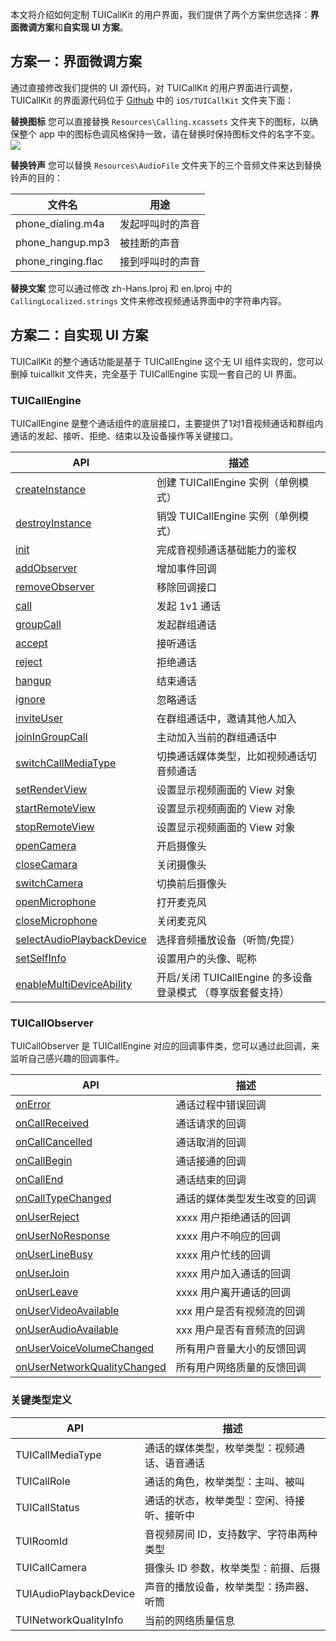 ﻿本文将介绍如何定制 TUICallKit 的用户界面，我们提供了两个方案供您选择：**界面微调方案**和**自实现 UI 方案**。

## 方案一：界面微调方案
通过直接修改我们提供的 UI 源代码，对 TUICallKit 的用户界面进行调整，TUICallKit 的界面源代码位于 [Github](https://github.com/tencentyun/TUICalling) 中的 `iOS/TUICallKit` 文件夹下面：

**替换图标**
您可以直接替换 `Resources\Calling.xcassets` 文件夹下的图标，以确保整个 app 中的图标色调风格保持一致，请在替换时保持图标文件的名字不变。
![](https://qcloudimg.tencent-cloud.cn/raw/b2babc3d6136f141abb7e035fccc9bab.png)

**替换铃声**
您可以替换 `Resources\AudioFile` 文件夹下的三个音频文件来达到替换铃声的目的：

| 文件名 | 用途 | 
|---------|---------|
| phone_dialing.m4a | 发起呼叫时的声音 | 
| phone_hangup.mp3 | 被挂断的声音 | 
| phone_ringing.flac | 接到呼叫时的声音 | 

**替换文案**
您可以通过修改 zh-Hans.lproj 和 en.lproj 中的 `CallingLocalized.strings` 文件来修改视频通话界面中的字符串内容。


## 方案二：自实现 UI 方案
TUICallKit 的整个通话功能是基于 TUICallEngine 这个无 UI 组件实现的，您可以删掉 tuicallkit 文件夹，完全基于 TUICallEngine 实现一套自己的 UI 界面。

### TUICallEngine
TUICallEngine 是整个通话组件的底层接口，主要提供了1对1音视频通话和群组内通话的发起、接听、拒绝、结束以及设备操作等关键接口。

| API | 描述 |
|-----|-----|
| [createInstance](https://tcloud-doc.isd.com/document/product/647/78754?!preview#createInstance) | 创建 TUICallEngine 实例（单例模式）|
| [destroyInstance](https://tcloud-doc.isd.com/document/product/647/78754?!preview#destroyInstance) | 销毁 TUICallEngine 实例（单例模式）|
| [init](https://tcloud-doc.isd.com/document/product/647/78754?!preview#init) | 完成音视频通话基础能力的鉴权|
| [addObserver](https://tcloud-doc.isd.com/document/product/647/78754?!preview#addObserver) | 增加事件回调|
| [removeObserver](https://tcloud-doc.isd.com/document/product/647/78754?!preview#removeObserver) | 移除回调接口|
| [call](https://tcloud-doc.isd.com/document/product/647/78754?!preview#call) | 发起 1v1 通话|
| [groupCall](https://tcloud-doc.isd.com/document/product/647/78754?!preview#groupCall) | 发起群组通话|
| [accept](https://tcloud-doc.isd.com/document/product/647/78754?!preview#accept) | 接听通话 |
| [reject](https://tcloud-doc.isd.com/document/product/647/78754?!preview#reject) | 拒绝通话 |
| [hangup](https://tcloud-doc.isd.com/document/product/647/78754?!preview#hangup) | 结束通话|
| [ignore](https://tcloud-doc.isd.com/document/product/647/78754?!preview#ignore) | 忽略通话|
| [inviteUser](https://tcloud-doc.isd.com/document/product/647/78754?!preview#inviteUser) | 在群组通话中，邀请其他人加入 |
| [joinInGroupCall](https://tcloud-doc.isd.com/document/product/647/78754?!preview#joinInGroupCall) | 主动加入当前的群组通话中 |
| [switchCallMediaType](https://tcloud-doc.isd.com/document/product/647/78754?!preview#switchCallMediaType) | 切换通话媒体类型，比如视频通话切音频通话|
| [setRenderView](https://tcloud-doc.isd.com/document/product/647/78754?!preview#setRenderView) | 设置显示视频画面的 View 对象 |
| [startRemoteView](https://tcloud-doc.isd.com/document/product/647/78754?!preview#startRemoteView) | 设置显示视频画面的 View 对象 |
| [stopRemoteView](https://tcloud-doc.isd.com/document/product/647/78754?!preview#stopRemoteView) | 设置显示视频画面的 View 对象 |
| [openCamera](https://tcloud-doc.isd.com/document/product/647/78754?!preview#opencamera) | 开启摄像头|
| [closeCamara](https://tcloud-doc.isd.com/document/product/647/78754?!preview#closecamara) | 关闭摄像头|
| [switchCamera](https://tcloud-doc.isd.com/document/product/647/78754?!preview#switchcamera) | 切换前后摄像头|
| [openMicrophone](https://tcloud-doc.isd.com/document/product/647/78754?!preview#setmicmute) | 打开麦克风|
| [closeMicrophone](https://tcloud-doc.isd.com/document/product/647/78754?!preview#sethandsfree) | 关闭麦克风|
| [selectAudioPlaybackDevice](https://tcloud-doc.isd.com/document/product/647/78754?!preview#setmicmute) | 选择音频播放设备（听筒/免提）|
| [setSelfInfo](https://tcloud-doc.isd.com/document/product/647/78754?!preview#setSelfInfo) | 设置用户的头像、昵称|
| [enableMultiDeviceAbility](https://tcloud-doc.isd.com/document/product/647/78754?!preview#enableMultiDeviceAbility) | 开启/关闭 TUICallEngine 的多设备登录模式 （尊享版套餐支持）|

### TUICallObserver 
TUICallObserver 是 TUICallEngine 对应的回调事件类，您可以通过此回调，来监听自己感兴趣的回调事件。

| API | 描述 |
|-----|-----|
| [onError](https://tcloud-doc.isd.com/document/product/647/78755?!preview#onError) | 通话过程中错误回调|
| [onCallReceived](https://tcloud-doc.isd.com/document/product/647/78755?!preview#onCallReceived) | 通话请求的回调|
| [onCallCancelled](https://tcloud-doc.isd.com/document/product/647/78755?!preview#onCallCancelled) | 通话取消的回调 |
| [onCallBegin](#onCallBegin) | 通话接通的回调|
| [onCallEnd](https://tcloud-doc.isd.com/document/product/647/78755?!preview#onCallEnd) | 通话结束的回调|
| [onCallTypeChanged](https://tcloud-doc.isd.com/document/product/647/78755?!preview#onCallTypeChanged) | 通话的媒体类型发生改变的回调|
| [onUserReject](https://tcloud-doc.isd.com/document/product/647/78755?!preview#onUserReject) |  xxxx 用户拒绝通话的回调 |
| [onUserNoResponse](https://tcloud-doc.isd.com/document/product/647/78755?!preview#onUserNoResponse) |  xxxx 用户不响应的回调|
| [onUserLineBusy](https://tcloud-doc.isd.com/document/product/647/78755?!preview#onUserLineBusy) | xxxx 用户忙线的回调|
| [onUserJoin](https://tcloud-doc.isd.com/document/product/647/78755?!preview#onUserJoin) | xxxx 用户加入通话的回调 |
| [onUserLeave](https://tcloud-doc.isd.com/document/product/647/78755?!preview#onUserLeave) | xxxx 用户离开通话的回调|
| [onUserVideoAvailable](https://tcloud-doc.isd.com/document/product/647/78755?!preview#onUserVideoAvailable) | xxx 用户是否有视频流的回调|
| [onUserAudioAvailable](https://tcloud-doc.isd.com/document/product/647/78755?!preview#onUserAudioAvailable) | xxx 用户是否有音频流的回调|
| [onUserVoiceVolumeChanged](https://tcloud-doc.isd.com/document/product/647/78755?!preview#onUserVoiceVolumeChanged) | 所有用户音量大小的反馈回调 |
| [onUserNetworkQualityChanged](https://tcloud-doc.isd.com/document/product/647/78755?!preview#onUserNetworkQualityChanged) | 所有用户网络质量的反馈回调 |


### 关键类型定义
| API | 描述 |
|-----|-----|
| TUICallMediaType | 通话的媒体类型，枚举类型：视频通话、语音通话 |
| TUICallRole | 通话的角色，枚举类型：主叫、被叫 |
| TUICallStatus | 通话的状态，枚举类型：空闲、待接听、接听中 |
| TUIRoomId | 音视频房间 ID，支持数字、字符串两种类型 |
| TUICallCamera | 摄像头 ID 参数，枚举类型：前摄、后摄 |
| TUIAudioPlaybackDevice | 声音的播放设备，枚举类型：扬声器、听筒 |
| TUINetworkQualityInfo | 当前的网络质量信息 |